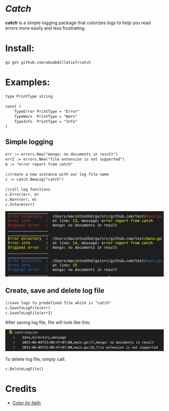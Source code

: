 # _Catch_
__*catch*__ is a simple logging package that colorizes logs to help you read errors more easily and less frustrating.


# Install:

    go get github.com/abuabdillatief/catch

# Examples:

    type PrintType string

    const (
        TypeError PrintType = "Error"
        TypeWarn  PrintType = "Warn"
        TypeInfo  PrintType = "Info"
    )
## Simple logging
  	err := errors.New("mongo: no documents in result")
	err2 := errors.New("file extension is not supported")
	m := "error report from catch"

    //create a new instance with our log file name
	c := catch.NewLog("catch")

    //call log functions
	c.Error(err, m)
	c.Warn(err, m)
	c.Inform(err)

    

![example of simple logigng](./assets/image.png)

## Create, save and delete log file

    //save logs to predefined file which is "catch"
	c.SaveToLogFile(err)
	c.SaveToLogFile(err2)
After saving log file, file will look like this:

![example of custom loging](./assets/log_file.png)

To delete log file, simply call:

    c.DeleteLogFile()

# Credits
- [Color by fatih](https://github.com/fatih/color)


